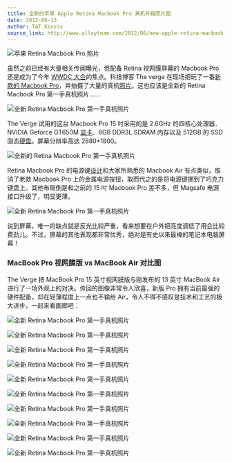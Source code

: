 ```yaml
---
title: 全新的苹果 Apple Retina Macbook Pro 真机开箱照片图
date: 2012-06-13
author: TAT.Kinvix
source_link: http://www.alloyteam.com/2012/06/new-apple-retina-macbook-pro-photos/
---
```


![苹果 Retina Macbook Pro 照片](http://www.alloyteam.com/wp-content/uploads/auto_save_image/2012/06/0512484Bn.jpg "苹果 Retina Macbook Pro 照片")

虽然之前已经有大量相关传闻曝光，但配备 Retina 视网膜屏幕的 Macbook Pro 还是成为了今年 [WWDC 大会](http://www.iplaysoft.com/wwdc2012-june.html)的焦点。科技博客 The verge 在现场把玩了一番[新款的 Macbook Pro](http://www.ipc.me/retina-macbook-pro-pictures.html)，并拍摄了大量的真机[照片](http://www.ipc.me/tag/%E7%85%A7%E7%89%87)。这也应该是全新的 Retina Macbook Pro 第一手真机照片……

![全新 Retina Macbook Pro 第一手真机照片](http://www.alloyteam.com/wp-content/uploads/auto_save_image/2012/06/051251u2O.jpg)

The Verge 试用的这台 Macbook Pro 15 吋采用的是 2.6GHz 的四核心处理器、NVIDIA Geforce GT650M [显卡](http://www.ipc.me/tag/%E6%98%BE%E5%8D%A1)、8GB DDR3L SDRAM 内存以及 512GB 的 SSD 固态[硬盘](http://www.ipc.me/tag/%E7%A1%AC%E7%9B%98)。屏幕分辨率高达 2880\*1800。

![全新的 Retina Macbook Pro 第一手真机照片](http://www.alloyteam.com/wp-content/uploads/auto_save_image/2012/06/051254Uvo.jpg)

Retina Macbook Pro 的电源键[设计](http://www.ipc.me/tag/%E8%AE%BE%E8%AE%A1)和大家所熟悉的 Macbook Air 有点类似，取消了老款 Macbook Pro 上的金属电源按钮，取而代之的是将电源键挪到了巧克力键盘上。其他布局倒是和之前的 15 吋 Macbook Pro 差不多，但 Magsafe 电源接口升级了，明显更薄。

![全新 Retina Macbook Pro 第一手真机照片](http://www.alloyteam.com/wp-content/uploads/auto_save_image/2012/06/051257HAc.jpg)

说到屏幕，唯一的缺点就是反光比较严重，看来想要在户外把亮度调低了用会比较费劲儿。不过，屏幕的其他表现都非常优秀，绝对是有史以来最棒的笔记本电脑屏幕！

### MacBook Pro 视网膜版 vs MacBook Air 对比图

The Verge 把 MacBook Pro 15 英寸视网膜版与刚发布的 13 英寸 MacBook Air 进行了一场外观上的对决。传回的图像非常令人欣喜，新版 Pro 拥有当前最强的硬件配备，却在轻薄程度上一点也不输给 Air，令人不得不感叹是技术和工艺的极大进步，一起来看画廊吧：

![全新 Retina Macbook Pro 第一手真机照片](http://www.alloyteam.com/wp-content/uploads/auto_save_image/2012/06/051259K6d.jpg)

![全新 Retina Macbook Pro 第一手真机照片](http://www.alloyteam.com/wp-content/uploads/auto_save_image/2012/06/051301IqV.jpg)

![全新 Retina Macbook Pro 第一手真机照片](http://www.alloyteam.com/wp-content/uploads/auto_save_image/2012/06/051309lk9.jpg)

![全新 Retina Macbook Pro 第一手真机照片](http://www.alloyteam.com/wp-content/uploads/auto_save_image/2012/06/051312eMp.jpg)

![全新 Retina Macbook Pro 第一手真机照片](http://www.alloyteam.com/wp-content/uploads/auto_save_image/2012/06/051314m6N.jpg)

![全新 Retina Macbook Pro 第一手真机照片](http://www.alloyteam.com/wp-content/uploads/auto_save_image/2012/06/0513176NU.jpg)

![全新 Retina Macbook Pro 第一手真机照片](http://www.alloyteam.com/wp-content/uploads/auto_save_image/2012/06/051319Epb.jpg)

![全新 Retina Macbook Pro 第一手真机照片](http://www.alloyteam.com/wp-content/uploads/auto_save_image/2012/06/05132189e.jpg)

![全新 Retina Macbook Pro 第一手真机照片](http://www.alloyteam.com/wp-content/uploads/auto_save_image/2012/06/0513242P7.jpg)

![全新 Retina Macbook Pro 第一手真机照片](http://www.alloyteam.com/wp-content/uploads/auto_save_image/2012/06/051326oFD.jpg)